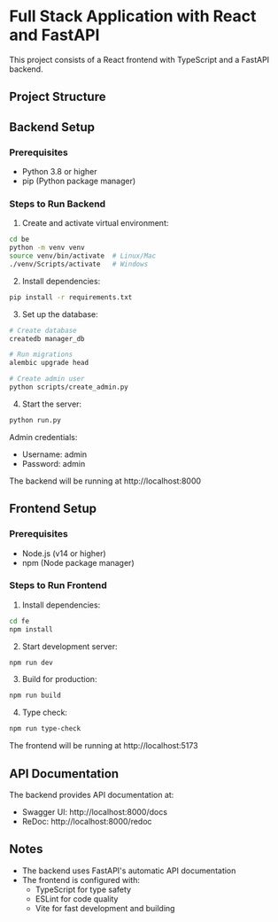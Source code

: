 # Full Stack Application with React and FastAPI

This project consists of a React frontend with TypeScript and a FastAPI backend.

## Project Structure

## Backend Setup

### Prerequisites
- Python 3.8 or higher
- pip (Python package manager)

### Steps to Run Backend

1. Create and activate virtual environment:
```bash
cd be
python -m venv venv
source venv/bin/activate  # Linux/Mac
./venv/Scripts/activate   # Windows
```

2. Install dependencies:
```bash
pip install -r requirements.txt
```

3. Set up the database:
```bash
# Create database
createdb manager_db

# Run migrations
alembic upgrade head

# Create admin user
python scripts/create_admin.py
```

4. Start the server:
```bash
python run.py
```

Admin credentials:
- Username: admin
- Password: admin

The backend will be running at http://localhost:8000

## Frontend Setup

### Prerequisites
- Node.js (v14 or higher)
- npm (Node package manager)

### Steps to Run Frontend

1. Install dependencies:
```bash
cd fe
npm install
```

2. Start development server:
```bash
npm run dev
```

3. Build for production:
```bash
npm run build
```

4. Type check:
```bash
npm run type-check
```

The frontend will be running at http://localhost:5173

## API Documentation

The backend provides API documentation at:
- Swagger UI: http://localhost:8000/docs
- ReDoc: http://localhost:8000/redoc

## Notes

- The backend uses FastAPI's automatic API documentation
- The frontend is configured with:
    - TypeScript for type safety
    - ESLint for code quality
    - Vite for fast development and building
